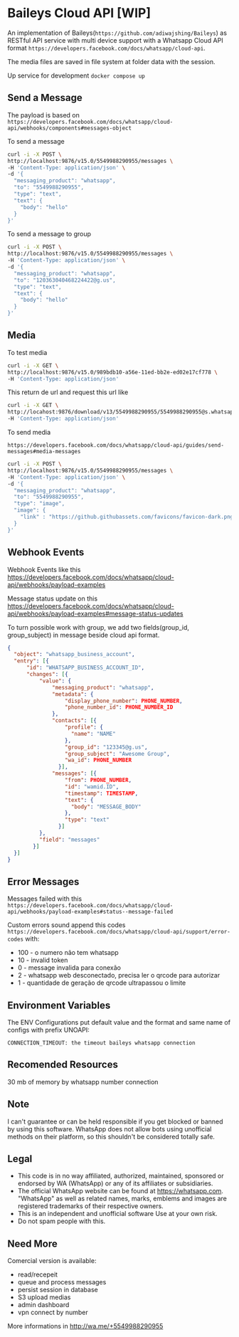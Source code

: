 # Baileys Cloud API [WIP]

An implementation of Baileys(`https://github.com/adiwajshing/Baileys`) as RESTful API service with multi device support with a Whatsapp Cloud API format `https://developers.facebook.com/docs/whatsapp/cloud-api`.

The media files are saved in file system at folder data with the session.

Up service for development `docker compose up`

## Send a Message

The payload is based on `https://developers.facebook.com/docs/whatsapp/cloud-api/webhooks/components#messages-object`

To send a message

```sh
curl -i -X POST \
http://localhost:9876/v15.0/5549988290955/messages \
-H 'Content-Type: application/json' \
-d '{ 
  "messaging_product": "whatsapp", 
  "to": "5549988290955", 
  "type": "text", 
  "text": { 
    "body": "hello" 
  } 
}'
```

To send a message to group

```sh
curl -i -X POST \
http://localhost:9876/v15.0/5549988290955/messages \
-H 'Content-Type: application/json' \
-d '{ 
  "messaging_product": "whatsapp", 
  "to": "120363040468224422@g.us", 
  "type": "text", 
  "text": { 
    "body": "hello" 
  } 
}'
```

## Media

To test media

```sh
curl -i -X GET \
http://localhost:9876/v15.0/989bdb10-a56e-11ed-bb2e-ed02e17cf778 \
-H 'Content-Type: application/json'
```

This return de url and request this url like

```sh
curl -i -X GET \
http://locahost:9876/download/v13/5549988290955/5549988290955@s.whatsapp.net/48e6bcd09a9111eda528c117789f8b62.png \
-H 'Content-Type: application/json'
```

To send media


`https://developers.facebook.com/docs/whatsapp/cloud-api/guides/send-messages#media-messages`

```sh
curl -i -X POST \
http://localhost:9876/v15.0/5549988290955/messages \
-H 'Content-Type: application/json' \
-d '{ 
  "messaging_product": "whatsapp", 
  "to": "5549988290955", 
  "type": "image", 
  "image": {
    "link" : "https://github.githubassets.com/favicons/favicon-dark.png"
  }
}'
```

## Webhook Events

Webhook Events like this https://developers.facebook.com/docs/whatsapp/cloud-api/webhooks/payload-examples

Message status update on this https://developers.facebook.com/docs/whatsapp/cloud-api/webhooks/payload-examples#message-status-updates

To turn possible work with group, we add two fields(group_id, group_subject) in message beside cloud api format.
```json
{
  "object": "whatsapp_business_account",
  "entry": [{
      "id": "WHATSAPP_BUSINESS_ACCOUNT_ID",
      "changes": [{
          "value": {
              "messaging_product": "whatsapp",
              "metadata": {
                  "display_phone_number": PHONE_NUMBER,
                  "phone_number_id": PHONE_NUMBER_ID
              },
              "contacts": [{
                  "profile": {
                    "name": "NAME"
                  },
                  "group_id": "123345@g.us",
                  "group_subject": "Awesome Group",
                  "wa_id": PHONE_NUMBER
                }],
              "messages": [{
                  "from": PHONE_NUMBER,
                  "id": "wamid.ID",
                  "timestamp": TIMESTAMP,
                  "text": {
                    "body": "MESSAGE_BODY"
                  },
                  "type": "text"
                }]
          },
          "field": "messages"
        }]
  }]
}
```


## Error Messages

Messages failed with this `https://developers.facebook.com/docs/whatsapp/cloud-api/webhooks/payload-examples#status--message-failed`

Custom errors sound append this codes `https://developers.facebook.com/docs/whatsapp/cloud-api/support/error-codes` with:

* 100 - o numero não tem whatsapp
* 10 - invalid token
* 0 - message invalida para conexão
* 2 - whatsapp web desconectado, precisa ler o qrcode para autorizar
* 1 - quantidade de geração de qrcode ultrapassou o limite

## Environment Variables

The ENV Configurations put default value and the format and same name of configs with prefix UNOAPI:

```env
CONNECTION_TIMEOUT: the timeout baileys whatsapp connection
```

## Recomended Resources

30 mb of memory by whatsapp number connection

## Note

I can't guarantee or can be held responsible if you get blocked or banned by using this software. WhatsApp does not allow bots using unofficial methods on their platform, so this shouldn't be considered totally safe.

## Legal

-   This code is in no way affiliated, authorized, maintained, sponsored or endorsed by WA (WhatsApp) or any of its affiliates or subsidiaries.
-   The official WhatsApp website can be found at https://whatsapp.com. "WhatsApp" as well as related names, marks, emblems and images are registered trademarks of their respective owners.
-   This is an independent and unofficial software Use at your own risk.
-   Do not spam people with this.

## Need More

Comercial version is available: 
  * read/recepeit
  * queue and process messages
  * persist session in database
  * S3 upload medias
  * admin dashboard
  * vpn connect by number
  
More informations in http://wa.me/+5549988290955